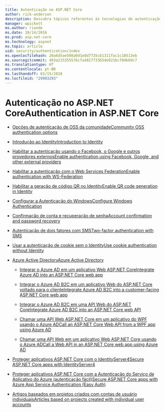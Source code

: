 ```yaml
---
title: Autenticação no ASP.NET Core
author: rick-anderson
description: Descubra tópicos referentes às tecnologias de autenticação do ASP.NET Core.
manager: wpickett
ms.author: riande
ms.date: 10/14/2016
ms.prod: asp.net-core
ms.technology: aspnet
ms.topic: article
uid: security/authentication/index
ms.openlocfilehash: 20a6d5ae598a0d1e8d7735cb1311fac1c10513eb
ms.sourcegitcommit: 493a215355576cfa481773365de021bcf04bb9c7
ms.translationtype: HT
ms.contentlocale: pt-BR
ms.lasthandoff: 03/15/2018
ms.locfileid: "29903293"
---
```

# <a name="authentication-in-aspnet-core"></a><span data-ttu-id="c356d-103">Autenticação no ASP.NET Core</span><span class="sxs-lookup"><span data-stu-id="c356d-103">Authentication in ASP.NET Core</span></span>

* [<span data-ttu-id="c356d-104">Opções de autenticação de OSS da comunidade</span><span class="sxs-lookup"><span data-stu-id="c356d-104">Community OSS authentication options</span></span>](xref:security/authentication/community)

* [<span data-ttu-id="c356d-105">Introdução ao Identity</span><span class="sxs-lookup"><span data-stu-id="c356d-105">Introduction to Identity</span></span>](xref:security/authentication/identity)

* [<span data-ttu-id="c356d-106">Habilitar a autenticação usando o Facebook, o Google e outros provedores externos</span><span class="sxs-lookup"><span data-stu-id="c356d-106">Enable authentication using Facebook, Google, and other external providers</span></span>](xref:security/authentication/social/index)

* [<span data-ttu-id="c356d-107">Habilitar a autenticação com o Web Services Federation</span><span class="sxs-lookup"><span data-stu-id="c356d-107">Enable authentication with WS-Federation</span></span>](xref:security/authentication/ws-federation)

* [<span data-ttu-id="c356d-108">Habilitar a geração de código QR no Identity</span><span class="sxs-lookup"><span data-stu-id="c356d-108">Enable QR code generation in Identity</span></span>](xref:security/authentication/identity-enable-qrcodes)

* [<span data-ttu-id="c356d-109">Configurar a Autenticação do Windows</span><span class="sxs-lookup"><span data-stu-id="c356d-109">Configure Windows Authentication</span></span>](xref:security/authentication/windowsauth)

* [<span data-ttu-id="c356d-110">Confirmação de conta e recuperação de senha</span><span class="sxs-lookup"><span data-stu-id="c356d-110">Account confirmation and password recovery</span></span>](xref:security/authentication/accconfirm)

* [<span data-ttu-id="c356d-111">Autenticação de dois fatores com SMS</span><span class="sxs-lookup"><span data-stu-id="c356d-111">Two-factor authentication with SMS</span></span>](xref:security/authentication/2fa)

* [<span data-ttu-id="c356d-112">Usar a autenticação de cookie sem o Identity</span><span class="sxs-lookup"><span data-stu-id="c356d-112">Use cookie authentication without Identity</span></span>](xref:security/authentication/cookie)

* [<span data-ttu-id="c356d-113">Azure Active Directory</span><span class="sxs-lookup"><span data-stu-id="c356d-113">Azure Active Directory</span></span>](xref:security/authentication/azure-active-directory/index)

  * [<span data-ttu-id="c356d-114">Integrar o Azure AD em um aplicativo Web ASP.NET Core</span><span class="sxs-lookup"><span data-stu-id="c356d-114">Integrate Azure AD into an ASP.NET Core web app</span></span>](https://azure.microsoft.com/documentation/samples/active-directory-dotnet-webapp-openidconnect-aspnetcore/)

  * [<span data-ttu-id="c356d-115">Integrar o Azure AD B2C em um aplicativo Web do ASP.NET Core voltado para o cliente</span><span class="sxs-lookup"><span data-stu-id="c356d-115">Integrate Azure AD B2C into a customer-facing ASP.NET Core web app</span></span>](xref:security/authentication/azure-ad-b2c)

  * [<span data-ttu-id="c356d-116">Integrar o Azure AD B2C em uma API Web do ASP.NET Core</span><span class="sxs-lookup"><span data-stu-id="c356d-116">Integrate Azure AD B2C into an ASP.NET Core web API</span></span>](xref:security/authentication/azure-ad-b2c-webapi)

  * [<span data-ttu-id="c356d-117">Chamar uma API Web ASP.NET Core em um aplicativo do WPF usando o Azure AD</span><span class="sxs-lookup"><span data-stu-id="c356d-117">Call an ASP.NET Core Web API from a WPF app using Azure AD</span></span>](https://azure.microsoft.com/documentation/samples/active-directory-dotnet-native-aspnetcore/)

  * [<span data-ttu-id="c356d-118">Chamar uma API Web em um aplicativo Web ASP.NET Core usando o Azure AD</span><span class="sxs-lookup"><span data-stu-id="c356d-118">Call a Web API in an ASP.NET Core web app using Azure AD</span></span>](https://azure.microsoft.com/documentation/samples/active-directory-dotnet-webapp-webapi-openidconnect-aspnetcore/)

* [<span data-ttu-id="c356d-119">Proteger aplicativos ASP.NET Core com o IdentityServer4</span><span class="sxs-lookup"><span data-stu-id="c356d-119">Secure ASP.NET Core apps with IdentityServer4</span></span>](http://docs.identityserver.io/en/release/)

* [<span data-ttu-id="c356d-120">Proteger aplicativos ASP.NET Core com a Autenticação do Serviço de Aplicativo do Azure (autenticação fácil)</span><span class="sxs-lookup"><span data-stu-id="c356d-120">Secure ASP.NET Core apps with Azure App Service Authentication (Easy Auth)</span></span>](/azure/app-service/app-service-authentication-overview)

* [<span data-ttu-id="c356d-121">Artigos baseados em projetos criados com contas de usuário individuais</span><span class="sxs-lookup"><span data-stu-id="c356d-121">Articles based on projects created with individual user accounts</span></span>](xref:security/authentication/individual)
